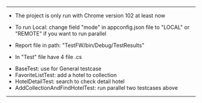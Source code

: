 
-----------------------------------------------------------------------------------------------------------------
 - The project is only run with Chrome version 102 at least now

 - To run Local: change field "mode" in appconfig.json file to "LOCAL" or "REMOTE" if you want to run parallel

 - Report file in path: "TestFW/bin/Debug/TestResults"

 - In "Test" file have 4 file .cs
 + BaseTest: use for General testcase
 + FavoriteListTest: add a hotel to collection
 + HotelDetailTest: search to check detail hotel
 + AddCollectionAndFindHotelTest: run parallel two testcases above
-----------------------------------------------------------------------------------------------------------------